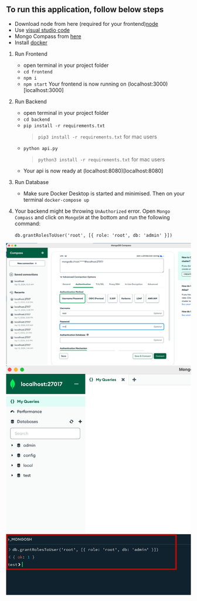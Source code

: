 
## To run this application, follow below steps

- Download node from here (required for your frontend)[node](https://nodejs.org/en/download)
- Use [visual studio code](https://code.visualstudio.com/)
- Mongo Compass from [here](https://www.mongodb.com/try/download/compass)
- Install [docker](https://www.docker.com/products/docker-desktop/)

1. Run Frontend
   - open terminal in your project folder
   - `cd frontend`
   - `npm i`
   - `npm start`
   Your frontend is now running on (localhost:3000)[localhost:3000]

2. Run Backend
   - open terminal in your project folder
   - `cd backend`
   - `pip install -r requirements.txt`
     > `pip3 install -r requirements.txt` for mac users
   - `python api.py`
     > `python3 install -r requirements.txt` for mac users
   - Your api is now ready at (localhost:8080)[localhost:8080]

3. Run Database
   - Make sure Docker Desktop is started and minimised. Then on your terminal
     `docker-compose up`

3. Your backend might be throwing `UnAuthorized` error. Open `Mongo Compass` and click on `MongoSH` at the bottom and run the following command:

	`db.grantRolesToUser('root', [{ role: 'root', db: 'admin' }])`

![](./mongo.png)
![](./mongoshell.png)

